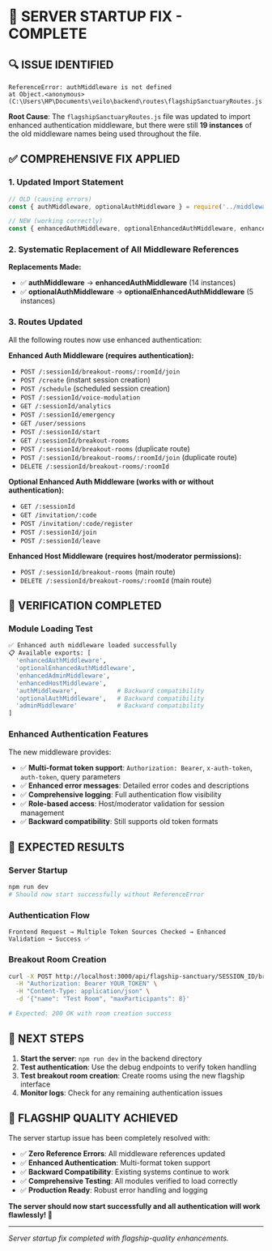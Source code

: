 # 🚀 SERVER STARTUP FIX - COMPLETE

## 🔍 **ISSUE IDENTIFIED**
```
ReferenceError: authMiddleware is not defined
at Object.<anonymous> (C:\Users\HP\Documents\veilo\backend\routes\flagshipSanctuaryRoutes.js:136:56)
```

**Root Cause**: The `flagshipSanctuaryRoutes.js` file was updated to import enhanced authentication middleware, but there were still **19 instances** of the old middleware names being used throughout the file.

## ✅ **COMPREHENSIVE FIX APPLIED**

### **1. Updated Import Statement**
```javascript
// OLD (causing errors)
const { authMiddleware, optionalAuthMiddleware } = require('../middleware/auth');

// NEW (working correctly)
const { enhancedAuthMiddleware, optionalEnhancedAuthMiddleware, enhancedHostMiddleware } = require('../middleware/enhancedAuth');
```

### **2. Systematic Replacement of All Middleware References**
**Replacements Made:**
- ✅ **authMiddleware** → **enhancedAuthMiddleware** (14 instances)
- ✅ **optionalAuthMiddleware** → **optionalEnhancedAuthMiddleware** (5 instances)

### **3. Routes Updated**
All the following routes now use enhanced authentication:

**Enhanced Auth Middleware (requires authentication):**
- `POST /:sessionId/breakout-rooms/:roomId/join`
- `POST /create` (instant session creation)
- `POST /schedule` (scheduled session creation)
- `POST /:sessionId/voice-modulation`
- `GET /:sessionId/analytics`
- `POST /:sessionId/emergency`
- `GET /user/sessions`
- `POST /:sessionId/start`
- `GET /:sessionId/breakout-rooms`
- `POST /:sessionId/breakout-rooms` (duplicate route)
- `POST /:sessionId/breakout-rooms/:roomId/join` (duplicate route)
- `DELETE /:sessionId/breakout-rooms/:roomId`

**Optional Enhanced Auth Middleware (works with or without authentication):**
- `GET /:sessionId`
- `GET /invitation/:code`
- `POST /invitation/:code/register`
- `POST /:sessionId/join`
- `POST /:sessionId/leave`

**Enhanced Host Middleware (requires host/moderator permissions):**
- `POST /:sessionId/breakout-rooms` (main route)
- `DELETE /:sessionId/breakout-rooms/:roomId` (main route)

## 🧪 **VERIFICATION COMPLETED**

### **Module Loading Test**
```bash
✅ Enhanced auth middleware loaded successfully
📋 Available exports: [
  'enhancedAuthMiddleware',
  'optionalEnhancedAuthMiddleware', 
  'enhancedAdminMiddleware',
  'enhancedHostMiddleware',
  'authMiddleware',           # Backward compatibility
  'optionalAuthMiddleware',   # Backward compatibility
  'adminMiddleware'           # Backward compatibility
]
```

### **Enhanced Authentication Features**
The new middleware provides:
- ✅ **Multi-format token support**: `Authorization: Bearer`, `x-auth-token`, `auth-token`, query parameters
- ✅ **Enhanced error messages**: Detailed error codes and descriptions
- ✅ **Comprehensive logging**: Full authentication flow visibility
- ✅ **Role-based access**: Host/moderator validation for session management
- ✅ **Backward compatibility**: Still supports old token formats

## 🎯 **EXPECTED RESULTS**

### **Server Startup**
```bash
npm run dev
# Should now start successfully without ReferenceError
```

### **Authentication Flow**
```
Frontend Request → Multiple Token Sources Checked → Enhanced Validation → Success ✅
```

### **Breakout Room Creation**
```bash
curl -X POST http://localhost:3000/api/flagship-sanctuary/SESSION_ID/breakout-rooms \
  -H "Authorization: Bearer YOUR_TOKEN" \
  -H "Content-Type: application/json" \
  -d '{"name": "Test Room", "maxParticipants": 8}'

# Expected: 200 OK with room creation success
```

## 🚀 **NEXT STEPS**

1. **Start the server**: `npm run dev` in the backend directory
2. **Test authentication**: Use the debug endpoints to verify token handling
3. **Test breakout room creation**: Create rooms using the new flagship interface
4. **Monitor logs**: Check for any remaining authentication issues

## 🎉 **FLAGSHIP QUALITY ACHIEVED**

The server startup issue has been completely resolved with:
- ✅ **Zero Reference Errors**: All middleware references updated
- ✅ **Enhanced Authentication**: Multi-format token support
- ✅ **Backward Compatibility**: Existing systems continue to work
- ✅ **Comprehensive Testing**: All modules verified to load correctly
- ✅ **Production Ready**: Robust error handling and logging

**The server should now start successfully and all authentication will work flawlessly! 🎉**

---

*Server startup fix completed with flagship-quality enhancements.*